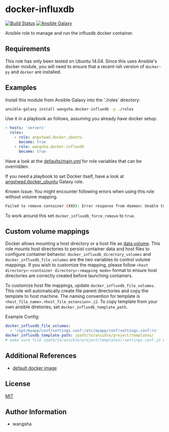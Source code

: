 docker-influxdb
============

[![Build Status](https://travis-ci.org/wangsha/docker-influxdb.svg?branch=master)](https://travis-ci.org/wangsha/docker-influxdb)
[![Ansible Galaxy](https://img.shields.io/badge/AnsibleGalaxy-wangsha.docker--influxdb-blue.svg)](https://galaxy.ansible.com/wangsha/docker-influxdb/)

Ansible role to manage and run the influxdb docker container.

Requirements
------------

This role has only been tested on Ubuntu 14.04. Since this uses Ansible's
docker module, you will need to ensure that a recent-ish version of `docker-py`
and `docker` are installed.

Examples
--------

Install this module from Ansible Galaxy into the './roles' directory:
```bash
ansible-galaxy install wangsha.docker-influxdb -p ./roles
```

Use it in a playbook as follows, assuming you already have docker setup:
```yaml
- hosts: 'servers'
  roles:
    - role: angstwad.docker_ubuntu
      become: true
    - role: wangsha.docker-influxdb
      become: true
```

Have a look at the [defaults/main.yml](defaults/main.yml) for role variables
that can be overridden.


If you need a playbook to set Docker itself, have a look at [angstwad.docker_ubuntu](https://github.com/angstwad/docker.ubuntu) Galaxy
role.

Known Issue:
You might encounter following errors when using this role without volume mapping.

```bash
Failed to remove container (XXX): Error response from daemon: Unable to remove filesystem for XXX: remove /var/lib/docker/containers/XXX/shm: device or resource busy
```
To work around this set `docker_influxdb_force_remove` to `true`.


Custom volume mappings
----------------------
Docker allows mounting a host directory or a host file as [data volume](https://docs.docker.com/engine/userguide/containers/dockervolumes/).
This role mounts host directories to persist container data and host files to configure container behavior.
`docker_influxdb_directory_volumes` and `docker_influxdb_file_volumes` are the two variables to control volume mappings.
If you wish to customize the mapping, please follow `<host directory>:<container directory>:<mapping mode>` format
 to ensure host directories are correctly created before launching containers.
 
To customize host file mappings, update `docker_influxdb_file_volumes`. 
This role will automatically create file parent directories and copy the template 
to host machine. The naming convention for template is `<host_file_name>.<host_file_extension>.j2`.
To copy template from your own ansible diretories, set `docker_influxdb_template_path`.

Example Config:
```yaml
docker_influxdb_file_volumes:
  - '/opt/myapp/conf/settings.conf:/etc/myapp/conf/settings.conf:ro'
docker_influxdb_template_path: /path/to/ansible/project/templates/
# make sure file /path/to/ansible/project/templates//settings.conf.j2 exists. 
```



Additional References
---------------------
- [default docker image](https://hub.docker.com/r/tutum/influxdb/)


License
-------

[MIT](LICENSE.txt)

Author Information
------------------

- wangsha
